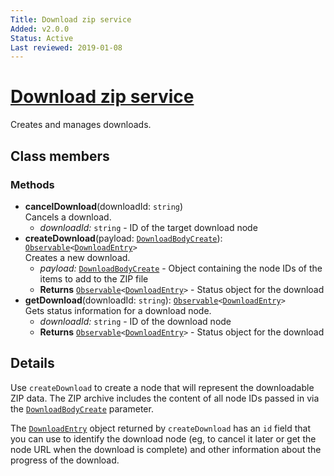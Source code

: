 ```yaml
---
Title: Download zip service
Added: v2.0.0
Status: Active
Last reviewed: 2019-01-08
---
```


# [Download zip service](lib/core/src/lib/services/download-zip.service.ts "Defined in download-zip.service.ts")

Creates and manages downloads.

## Class members

### Methods

-   **cancelDownload**(downloadId: `string`)<br/>
    Cancels a download.
    -   _downloadId:_ `string`  - ID of the target download node
-   **createDownload**(payload: [`DownloadBodyCreate`](https://github.com/Alfresco/alfresco-js-api/blob/develop/src/api/content-rest-api/docs/DownloadBodyCreate.md)): [`Observable`](http://reactivex.io/documentation/observable.html)`<`[`DownloadEntry`](https://github.com/Alfresco/alfresco-js-api/blob/develop/src/api/content-rest-api/docs/DownloadEntry.md)`>`<br/>
    Creates a new download.
    -   _payload:_ [`DownloadBodyCreate`](https://github.com/Alfresco/alfresco-js-api/blob/develop/src/api/content-rest-api/docs/DownloadBodyCreate.md)  - Object containing the node IDs of the items to add to the ZIP file
    -   **Returns** [`Observable`](http://reactivex.io/documentation/observable.html)`<`[`DownloadEntry`](https://github.com/Alfresco/alfresco-js-api/blob/develop/src/api/content-rest-api/docs/DownloadEntry.md)`>` - Status object for the download
-   **getDownload**(downloadId: `string`): [`Observable`](http://reactivex.io/documentation/observable.html)`<`[`DownloadEntry`](https://github.com/Alfresco/alfresco-js-api/blob/develop/src/api/content-rest-api/docs/DownloadEntry.md)`>`<br/>
    Gets status information for a download node.
    -   _downloadId:_ `string`  - ID of the download node
    -   **Returns** [`Observable`](http://reactivex.io/documentation/observable.html)`<`[`DownloadEntry`](https://github.com/Alfresco/alfresco-js-api/blob/develop/src/api/content-rest-api/docs/DownloadEntry.md)`>` - Status object for the download

## Details

Use `createDownload` to create a node that will represent the downloadable
ZIP data. The ZIP archive includes the content of all node IDs passed in via
the [`DownloadBodyCreate`](https://github.com/Alfresco/alfresco-js-api/blob/develop/src/api/content-rest-api/docs/DownloadBodyCreate.md) parameter.

The [`DownloadEntry`](https://github.com/Alfresco/alfresco-js-api/blob/develop/src/api/content-rest-api/docs/DownloadEntry.md) object returned by `createDownload` has an
`id` field that you can use to identify the download node (eg,
to cancel it later or get the node URL when the download is complete) and
other information about the progress of the download.
